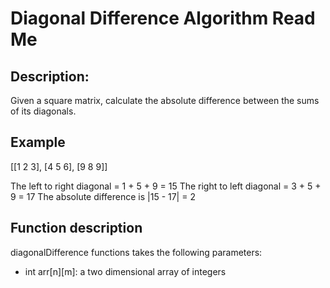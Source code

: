 # Diagonal Difference Algorithm Read Me

## Description:

Given a square matrix, calculate the absolute difference between the sums of its diagonals.

## Example

[[1 2 3],
 [4 5 6],
 [9 8 9]]

The left to right diagonal = 1 + 5 + 9 = 15
The right to left diagonal = 3 + 5 + 9 = 17
The absolute difference is |15 - 17| = 2

## Function description

diagonalDifference functions takes the following parameters:
- int arr[n][m]: a two dimensional array of integers

